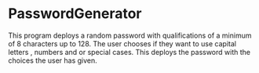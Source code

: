 # PasswordGenerator
This program deploys a random password 
with qualifications of a minimum of 8 characters up to 128.
The user chooses if they want to use capital letters , numbers and or special cases.
This deploys the password with the choices the user has given.
